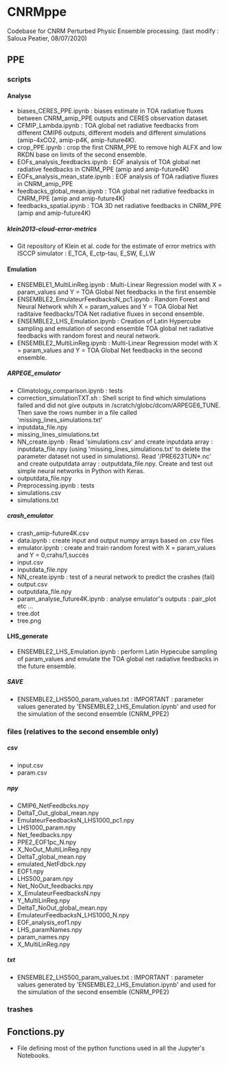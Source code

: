 # CNRMppe
Codebase for CNRM Perturbed Physic Ensemble processing. (last modify : Saloua Peatier, 08/07/2020)
## PPE 
### scripts
#### Analyse
 - biases_CERES_PPE.ipynb : biases estimate in TOA radiative fluxes between CNRM_amip_PPE outputs and CERES observation dataset.  
 - CFMIP_Lambda.ipynb : TOA global net radiative feedbacks from different CMIP6 outputs, different models and different simulations (amip-4xCO2, amip-p4K, amip-future4K).
 - crop_PPE.ipynb : crop the first CNRM_PPE to remove high ALFX and low RKDN base on limits of the second ensemble.
 - EOFs_analysis_feedbacks.ipynb : EOF analysis of TOA global net radiative feedbacks in CNRM_PPE (amip and amip-future4K)
 - EOFs_analysis_mean_state.ipynb : EOF analysis of TOA radiative fluxes in CNRM_amip_PPE
 - feedbacks_global_mean.ipynb : TOA global net radiative feedbacks in CNRM_PPE (amip and amip-future4K)  
 - feedbacks_spatial.ipynb : TOA 3D net radiative feedbacks in CNRM_PPE (amip and amip-future4K)
##### klein2013-cloud-error-metrics
 - Git repository of Klein et al. code for the estimate of error metrics with ISCCP simulator : E_TCA, E_ctp-tau, E_SW, E_LW 
#### Emulation
 - ENSEMBLE1_MultiLinReg.ipynb : Multi-Linear Regression model with X = param_values and Y = TOA Global Net feedbacks in the first ensemble 
 - ENSEMBLE2_EmulateurFeedbacksN_pc1.ipynb : Random Forest and Neural Network whih X = param_values and Y = TOA Global Net raditaive feedbacks/TOA Net radiative fluxes in second ensemble.
 - ENSEMBLE2_LHS_Emulation.ipynb : Creation of Latin Hypercube sampling and emulation of second ensemble TOA global net radiative feedbacks with random forest and neural network. 
 - ENSEMBLE2_MultiLinReg.ipynb : Multi-Linear Regression model with X = param_values and Y = TOA Global Net feedbacks in the second ensemble.
##### ARPEGE_emulator  
 - Climatology_comparison.ipynb : tests  
 - correction_simulationTXT.sh : Shell  script to find which simulations failed and did not give outputs in /scratch/globc/dcom/ARPEGE6_TUNE. Then save the rows number in a file called 'missing_lines_simulations.txt'  
 - inputdata_file.npy  
 - missing_lines_simulations.txt  
 - NN_create.ipynb : Read 'simulations.csv' and create inputdata array : inputdata_file.npy (using 'missing_lines_simulations.txt' to delete the parameter dataset not used in simulations). Read '/PRE623TUN*.nc' and create outputdata array : outputdata_file.npy. Create and test out simple neural networks in Python with Keras.  
 - outputdata_file.npy  
 - Preprocessing.ipynb : tests  
 - simulations.csv  
 - simulations.txt
##### crash_emulator  
 - crash_amip-future4K.csv  
 - data.ipynb : create input and output numpy arrays based on .csv files 
 - emulator.ipynb : create and train random forest with X = param_values and Y = 0,crahs/1,succès 
 - input.csv  
 - inputdata_file.npy  
 - NN_create.ipynb : test of a neural network to predict the crashes (fail) 
 - output.csv  
 - outputdata_file.npy  
 - param_analyse_future4K.ipynb : analyse emulator's outputs : pair_plot etc ...  
 - tree.dot  
 - tree.png

#### LHS_generate
 - ENSEMBLE2_LHS_Emulation.ipynb : perform Latin Hypecube sampling of param_values and emulate the TOA global net radiative feedbacks in the future ensemble.
##### SAVE
 - ENSEMBLE2_LHS500_param_values.txt : IMPORTANT : parameter values generated by 'ENSEMBLE2_LHS_Emulation.ipynb' and used for the simulation of the second ensemble (CNRM_PPE2) 
### files (relatives to the second ensemble only)
##### csv  
 - input.csv  
 - param.csv
##### npy  
 - CMIP6_NetFeedbcks.npy         
 - DeltaT_Out_global_mean.npy         
 - EmulateurFeedbacksN_LHS1000_pc1.npy  
 - LHS1000_param.npy   
 - Net_feedbacks.npy        
 - PPE2_EOF1pc_N.npy          
 - X_NoOut_MultiLinReg.npy
 - DeltaT_global_mean.npy        
 - emulated_NetFdbck.npy              
 - EOF1.npy                             
 - LHS500_param.npy    
 - Net_NoOut_feedbacks.npy  
 - X_EmulateurFeedbacksN.npy  
 - Y_MultiLinReg.npy
 - DeltaT_NoOut_global_mean.npy  
 - EmulateurFeedbacksN_LHS1000_N.npy  
 - EOF_analysis_eof1.npy                
 - LHS_paramNames.npy  
 - param_names.npy          
 - X_MultiLinReg.npy
##### txt
 - ENSEMBLE2_LHS500_param_values.txt : IMPORTANT : parameter values generated by 'ENSEMBLE2_LHS_Emulation.ipynb' and used for the simulation of the second ensemble (CNRM_PPE2) 
### trashes
## Fonctions.py 
 - File defining most of the python functions used in all the Jupyter's Notebooks. 

